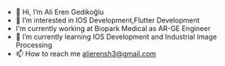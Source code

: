 - 👋 Hi, I’m Ali Eren Gedikoğlu
- 👀 I’m interested in IOS Development,Flutter Development
- I'm currently working at Biopark Medical as AR-GE Engineer
- 🌱 I’m currently learning IOS Development and Industrial Image Processing
- 📫 How to reach me alierensh3@gmail.com

<!---
alieren97/alieren97 is a ✨ special ✨ repository because its `README.md` (this file) appears on your GitHub profile.
You can click the Preview link to take a look at your changes.
--->
